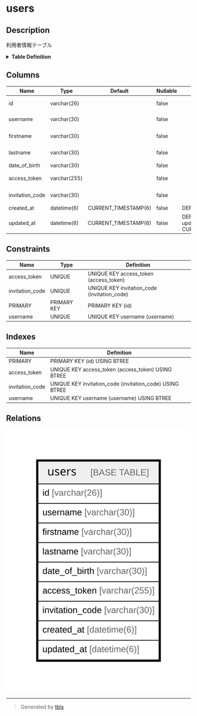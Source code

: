 # users

## Description

利用者情報テーブル

<details>
<summary><strong>Table Definition</strong></summary>

```sql
CREATE TABLE `users` (
  `id` varchar(26) NOT NULL COMMENT 'ユーザーID',
  `username` varchar(30) NOT NULL COMMENT 'ユーザー名',
  `firstname` varchar(30) NOT NULL COMMENT '本名(名前)',
  `lastname` varchar(30) NOT NULL COMMENT '本名(名字)',
  `date_of_birth` varchar(30) NOT NULL COMMENT '生年月日',
  `access_token` varchar(255) NOT NULL COMMENT 'アクセストークン',
  `invitation_code` varchar(30) NOT NULL COMMENT '招待トークン',
  `created_at` datetime(6) NOT NULL DEFAULT CURRENT_TIMESTAMP(6) COMMENT '登録日時',
  `updated_at` datetime(6) NOT NULL DEFAULT CURRENT_TIMESTAMP(6) ON UPDATE CURRENT_TIMESTAMP(6) COMMENT '更新日時',
  PRIMARY KEY (`id`),
  UNIQUE KEY `username` (`username`),
  UNIQUE KEY `access_token` (`access_token`),
  UNIQUE KEY `invitation_code` (`invitation_code`)
) ENGINE=InnoDB DEFAULT CHARSET=utf8mb4 COLLATE=utf8mb4_0900_ai_ci COMMENT='利用者情報テーブル'
```

</details>

## Columns

| Name | Type | Default | Nullable | Extra Definition | Children | Parents | Comment |
| ---- | ---- | ------- | -------- | ---------------- | -------- | ------- | ------- |
| id | varchar(26) |  | false |  |  |  | ユーザーID |
| username | varchar(30) |  | false |  |  |  | ユーザー名 |
| firstname | varchar(30) |  | false |  |  |  | 本名(名前) |
| lastname | varchar(30) |  | false |  |  |  | 本名(名字) |
| date_of_birth | varchar(30) |  | false |  |  |  | 生年月日 |
| access_token | varchar(255) |  | false |  |  |  | アクセストークン |
| invitation_code | varchar(30) |  | false |  |  |  | 招待トークン |
| created_at | datetime(6) | CURRENT_TIMESTAMP(6) | false | DEFAULT_GENERATED |  |  | 登録日時 |
| updated_at | datetime(6) | CURRENT_TIMESTAMP(6) | false | DEFAULT_GENERATED on update CURRENT_TIMESTAMP(6) |  |  | 更新日時 |

## Constraints

| Name | Type | Definition |
| ---- | ---- | ---------- |
| access_token | UNIQUE | UNIQUE KEY access_token (access_token) |
| invitation_code | UNIQUE | UNIQUE KEY invitation_code (invitation_code) |
| PRIMARY | PRIMARY KEY | PRIMARY KEY (id) |
| username | UNIQUE | UNIQUE KEY username (username) |

## Indexes

| Name | Definition |
| ---- | ---------- |
| PRIMARY | PRIMARY KEY (id) USING BTREE |
| access_token | UNIQUE KEY access_token (access_token) USING BTREE |
| invitation_code | UNIQUE KEY invitation_code (invitation_code) USING BTREE |
| username | UNIQUE KEY username (username) USING BTREE |

## Relations

![er](users.svg)

---

> Generated by [tbls](https://github.com/k1LoW/tbls)

